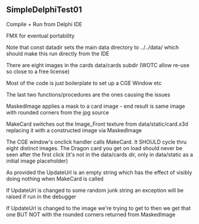 ## SimpleDelphiTest01

Compile + Run from Delphi IDE

FMX for eventual portability

Note that const datadir sets the main data directory to ../../data/ which should make this run directly from the IDE

There are eight images in the cards data/cards subdir (WOTC allow re-use so close to a free license)

Most of the code is just boilerplate to set up a CGE Window etc

The last two functions/procedures are the ones causing the issues

MaskedImage applies a mask to a card image - end result is same image with rounded corners from the jpg source

MakeCard switches out the Image_Front texture from data/static/card.x3d replacing it with a constructed image via MaskedImage

The CGE window's onclick handler calls MakeCard. It SHOULD cycle thru eight distinct images. The Dragon card you get on load should never be seen after the first click (it's not in the data/cards dir, only in data/static as a initial image placeholder)

As provided the UpdateUrl is an empty string which has the effect of visibly doing nothing when MakeCard is called

If UpdateUrl is changed to some random junk string an exception will be raised if run in the debugger

If UpdateUrl is changed to the image we're trying to get to then we get that one BUT NOT with the rounded corners returned from MaskedImage